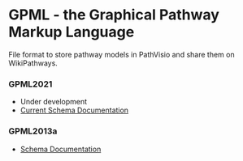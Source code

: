 # GPML - the Graphical Pathway Markup Language

File format to store pathway models in PathVisio and share them on WikiPathways.

### GPML2021
* Under development
* [Current Schema Documentation](https://pathvisio.github.io/documentation/GPML2021-doc.html)

### GPML2013a
* [Schema Documentation](https://pathvisio.github.io/documentation/GPML2013a-doc.html)

